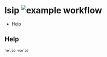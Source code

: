 # lsip ![example workflow](https://github.com/triole/lsip/actions/workflows/build.yaml/badge.svg)

<!-- toc -->

- [Help](#help)

<!-- /toc -->

## Help

```go mdox-exec="echo hello world"
hello world
```
